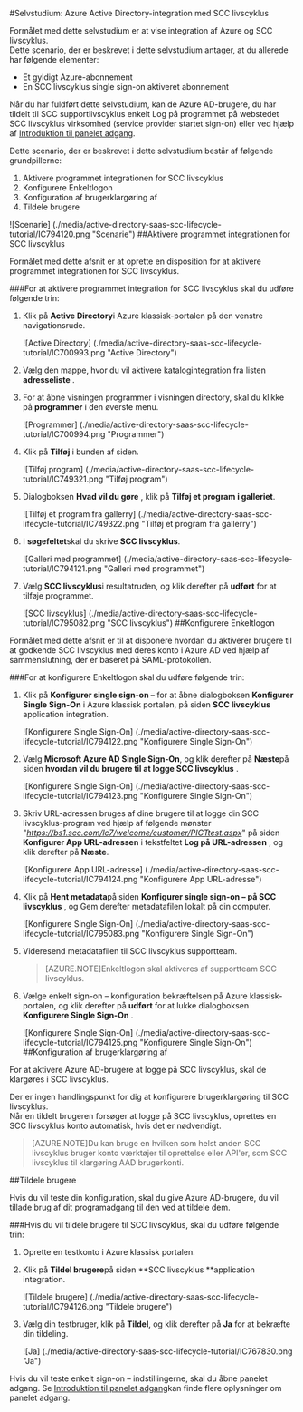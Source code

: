 <properties 
    pageTitle="Selvstudium: Azure Active Directory-integration med SCC livscyklus | Microsoft Azure" 
    description="Lær, hvordan du bruger SCC livscyklus med Azure Active Directory til at aktivere enkeltlogon, automatiseret klargøring og mere!" 
    services="active-directory" 
    authors="jeevansd"  
    documentationCenter="na" 
    manager="femila"/>
<tags 
    ms.service="active-directory" 
    ms.devlang="na" 
    ms.topic="article" 
    ms.tgt_pltfrm="na" 
    ms.workload="identity" 
    ms.date="09/26/2016" 
    ms.author="jeedes" />

#<a name="tutorial-azure-active-directory-integration-with-scc-lifecycle"></a>Selvstudium: Azure Active Directory-integration med SCC livscyklus
  
Formålet med dette selvstudium er at vise integration af Azure og SCC livscyklus.  
Dette scenario, der er beskrevet i dette selvstudium antager, at du allerede har følgende elementer:

-   Et gyldigt Azure-abonnement
-   En SCC livscyklus single sign-on aktiveret abonnement
  
Når du har fuldført dette selvstudium, kan de Azure AD-brugere, du har tildelt til SCC supportlivscyklus enkelt Log på programmet på webstedet SCC livscyklus virksomhed (service provider startet sign-on) eller ved hjælp af [Introduktion til panelet adgang](active-directory-saas-access-panel-introduction.md).
  
Dette scenario, der er beskrevet i dette selvstudium består af følgende grundpillerne:

1.  Aktivere programmet integrationen for SCC livscyklus
2.  Konfigurere Enkeltlogon
3.  Konfiguration af brugerklargøring af
4.  Tildele brugere

![Scenarie] (./media/active-directory-saas-scc-lifecycle-tutorial/IC794120.png "Scenarie")
##<a name="enabling-the-application-integration-for-scc-lifecycle"></a>Aktivere programmet integrationen for SCC livscyklus
  
Formålet med dette afsnit er at oprette en disposition for at aktivere programmet integrationen for SCC livscyklus.

###<a name="to-enable-the-application-integration-for-scc-lifecycle-perform-the-following-steps"></a>For at aktivere programmet integration for SCC livscyklus skal du udføre følgende trin:

1.  Klik på **Active Directory**i Azure klassisk-portalen på den venstre navigationsrude.

    ![Active Directory] (./media/active-directory-saas-scc-lifecycle-tutorial/IC700993.png "Active Directory")

2.  Vælg den mappe, hvor du vil aktivere katalogintegration fra listen **adresseliste** .

3.  For at åbne visningen programmer i visningen directory, skal du klikke på **programmer** i den øverste menu.

    ![Programmer] (./media/active-directory-saas-scc-lifecycle-tutorial/IC700994.png "Programmer")

4.  Klik på **Tilføj** i bunden af siden.

    ![Tilføj program] (./media/active-directory-saas-scc-lifecycle-tutorial/IC749321.png "Tilføj program")

5.  Dialogboksen **Hvad vil du gøre** , klik på **Tilføj et program i galleriet**.

    ![Tilføj et program fra gallerry] (./media/active-directory-saas-scc-lifecycle-tutorial/IC749322.png "Tilføj et program fra gallerry")

6.  I **søgefeltet**skal du skrive **SCC livscyklus**.

    ![Galleri med programmet] (./media/active-directory-saas-scc-lifecycle-tutorial/IC794121.png "Galleri med programmet")

7.  Vælg **SCC livscyklus**i resultatruden, og klik derefter på **udført** for at tilføje programmet.

    ![SCC livscyklus] (./media/active-directory-saas-scc-lifecycle-tutorial/IC795082.png "SCC livscyklus")
##<a name="configuring-single-sign-on"></a>Konfigurere Enkeltlogon
  
Formålet med dette afsnit er til at disponere hvordan du aktiverer brugere til at godkende SCC livscyklus med deres konto i Azure AD ved hjælp af sammenslutning, der er baseret på SAML-protokollen.

###<a name="to-configure-single-sign-on-perform-the-following-steps"></a>For at konfigurere Enkeltlogon skal du udføre følgende trin:

1.  Klik på **Konfigurer single sign-on –** for at åbne dialogboksen **Konfigurer Single Sign-On** i Azure klassisk portalen, på siden **SCC livscyklus** application integration.

    ![Konfigurere Single Sign-On] (./media/active-directory-saas-scc-lifecycle-tutorial/IC794122.png "Konfigurere Single Sign-On")

2.  Vælg **Microsoft Azure AD Single Sign-On**, og klik derefter på **Næste**på siden **hvordan vil du brugere til at logge SCC livscyklus** .

    ![Konfigurere Single Sign-On] (./media/active-directory-saas-scc-lifecycle-tutorial/IC794123.png "Konfigurere Single Sign-On")

3.  Skriv URL-adressen bruges af dine brugere til at logge din SCC livscyklus-program ved hjælp af følgende mønster "*https://bs1.scc.com/lc7/welcome/customer/PICTtest.aspx*" på siden **Konfigurer App URL-adressen** i tekstfeltet **Log på URL-adressen** , og klik derefter på **Næste**.

    ![Konfigurere App URL-adresse] (./media/active-directory-saas-scc-lifecycle-tutorial/IC794124.png "Konfigurere App URL-adresse")

4.  Klik på **Hent metadata**på siden **Konfigurer single sign-on – på SCC livscyklus** , og Gem derefter metadatafilen lokalt på din computer.

    ![Konfigurere Single Sign-On] (./media/active-directory-saas-scc-lifecycle-tutorial/IC795083.png "Konfigurere Single Sign-On")

5.  Videresend metadatafilen til SCC livscyklus supportteam.

    >[AZURE.NOTE]Enkeltlogon skal aktiveres af supportteam SCC livscyklus.

6.  Vælge enkelt sign-on – konfiguration bekræftelsen på Azure klassisk-portalen, og klik derefter på **udført** for at lukke dialogboksen **Konfigurere Single Sign-On** .

    ![Konfigurere Single Sign-On] (./media/active-directory-saas-scc-lifecycle-tutorial/IC794125.png "Konfigurere Single Sign-On")
##<a name="configuring-user-provisioning"></a>Konfiguration af brugerklargøring af
  
For at aktivere Azure AD-brugere at logge på SCC livscyklus, skal de klargøres i SCC livscyklus.
  
Der er ingen handlingspunkt for dig at konfigurere brugerklargøring til SCC livscyklus.  
Når en tildelt brugeren forsøger at logge på SCC livscyklus, oprettes en SCC livscyklus konto automatisk, hvis det er nødvendigt.

>[AZURE.NOTE]Du kan bruge en hvilken som helst anden SCC livscyklus bruger konto værktøjer til oprettelse eller API'er, som SCC livscyklus til klargøring AAD brugerkonti.

##<a name="assigning-users"></a>Tildele brugere
  
Hvis du vil teste din konfiguration, skal du give Azure AD-brugere, du vil tillade brug af dit programadgang til den ved at tildele dem.

###<a name="to-assign-users-to-scc-lifecycle-perform-the-following-steps"></a>Hvis du vil tildele brugere til SCC livscyklus, skal du udføre følgende trin:

1.  Oprette en testkonto i Azure klassisk portalen.

2.  Klik på **Tildel brugere**på siden **SCC livscyklus **application integration.

    ![Tildele brugere] (./media/active-directory-saas-scc-lifecycle-tutorial/IC794126.png "Tildele brugere")

3.  Vælg din testbruger, klik på **Tildel**, og klik derefter på **Ja** for at bekræfte din tildeling.

    ![Ja] (./media/active-directory-saas-scc-lifecycle-tutorial/IC767830.png "Ja")
  
Hvis du vil teste enkelt sign-on – indstillingerne, skal du åbne panelet adgang. Se [Introduktion til panelet adgang](active-directory-saas-access-panel-introduction.md)kan finde flere oplysninger om panelet adgang.